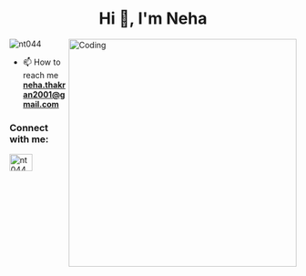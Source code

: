 <h1 align="center">Hi 👋, I'm Neha</h1>
<img align="right" alt="Coding" width="400" src="https://unsplash.com/photos/wX2L8L-fGeA">
<p align="left"> <img src="https://komarev.com/ghpvc/?username=nt044&label=Profile%20views&color=0e75b6&style=flat" alt="nt044" /> </p>

- 📫 How to reach me **neha.thakran2001@gmail.com**

<h3 align="left">Connect with me:</h3>
<p align="left">
<a href="https://linkedin.com/in/nt044" target="blank"><img align="center" src="https://raw.githubusercontent.com/rahuldkjain/github-profile-readme-generator/master/src/images/icons/Social/linked-in-alt.svg" alt="nt044" height="30" width="40" /></a>
</p>
